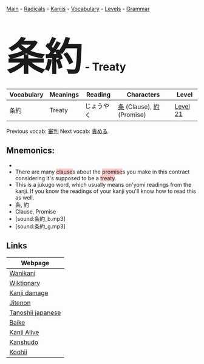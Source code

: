 <style> bigfont {font-size: 100px}</style>
[Main](../README.md) -
[Radicals](../radicals.md) -
[Kanjis](../kanjis.md) -
[Vocabulary](../vocabulary.md) -
[Levels](../levels.md) -
[Grammar](../grammar.md)
# <bigfont> 条約</bigfont> - Treaty 

| Vocabulary | Meanings | Reading | Characters | Level |
| --- | --- | --- | --- | --- |
| 条約 | Treaty | じょうやく |  [条](../kanjis/条.md) (Clause), [約](../kanjis/約.md) (Promise) | [Level 21](../levels/wk_level21.md) |

Previous vocab: [審判](審判.md) Next vocab: [責める](責める.md) 

## Mnemonics:

* 
* There are many <span style="background-color:#ffcccb"> clause</span>s about the <span style="background-color:#ffcccb"> promise</span>s you make in this contract considering it's supposed to be a <span style="background-color:#ffcccb"> treaty</span>.
* This is a jukugo word, which usually means on'yomi readings from the kanji. If you know the readings of your kanji you'll know how to read this as well.
* 条, 約
* Clause, Promise
* [sound:条約_b.mp3]
* [sound:条約_g.mp3]


## Links 

| Webpage |
| --- |
| [Wanikani          ](https://www.wanikani.com/kanji/条約) |
| [Wiktionary        ](https://en.wiktionary.org/wiki/条約) |
| [Kanji damage      ](http://www.kanjidamage.com/kanji/search?utf8=✓&q=条約) |
| [Jitenon           ](https://jitenon.com/kanji/条約) |
| [Tanoshii japanese ](https://www.tanoshiijapanese.com/dictionary/kanji.cfm?k=条約) |
| [Baike             ](https://baike.baidu.com/item/条約) |
| [Kanji Alive       ](https://app.kanjialive.com/条約) |
| [Kanshudo          ](https://www.kanshudo.com/searchmn?q=条約) |
| [Koohii            ](https://kanji.koohii.com/study/kanji/条約) |
